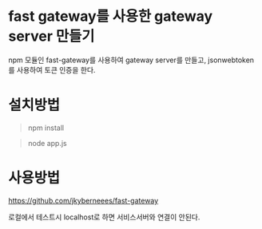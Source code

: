 # fast gateway를 사용한 gateway server 만들기
npm 모듈인 fast-gateway를 사용하여 gateway server를 만들고,
jsonwebtoken를 사용하여 토큰 인증을 한다.

# 설치방법
> npm install

> node app.js

# 사용방법
https://github.com/jkyberneees/fast-gateway

로컬에서 테스트시 localhost로 하면 서비스서버와 연결이 안된다.